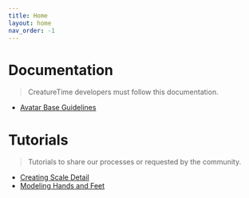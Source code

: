 ```yaml
---
title: Home
layout: home
nav_order: -1
---
```


# Documentation

> CreatureTime developers must follow this documentation.

- [Avatar Base Guidelines](doc-avatar-base-guidelines.md)

# Tutorials

> Tutorials to share our processes or requested by the community.

- [Creating Scale Detail](tutorial-creating-scale-detail.md)
- [Modeling Hands and Feet](tutorial-modeling-hands-and-feet.md)
